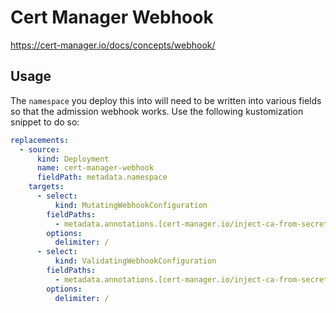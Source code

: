 # Cert Manager Webhook

https://cert-manager.io/docs/concepts/webhook/

## Usage

The `namespace` you deploy this into will need to be written into various fields so that the admission webhook works.
Use the following kustomization snippet to do so:
```yaml
replacements:
  - source:
      kind: Deployment
      name: cert-manager-webhook
      fieldPath: metadata.namespace
    targets:
      - select:
          kind: MutatingWebhookConfiguration
        fieldPaths:
          - metadata.annotations.[cert-manager.io/inject-ca-from-secret]
        options:
          delimiter: /
      - select:
          kind: ValidatingWebhookConfiguration
        fieldPaths:
          - metadata.annotations.[cert-manager.io/inject-ca-from-secret]
        options:
          delimiter: /
```
